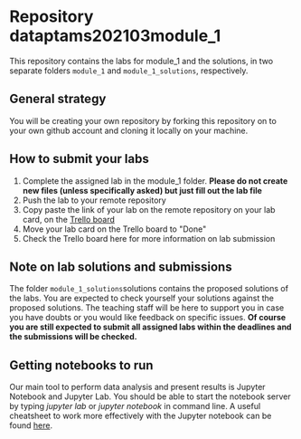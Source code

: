 # Repository dataptams202103module_1

This repository contains the labs for module_1 and the solutions, in two separate folders
`module_1` and `module_1_solutions`, respectively.

## General strategy

You will be creating your own repository by forking this repository on to your own
github account and cloning it locally on your machine.
 
## How to submit your labs
1. Complete the assigned lab in the module_1 folder. **Please do not create new files (unless specifically asked) but just fill out the lab file**
2. Push the lab to your remote repository
3. Copy paste the link of your lab on the remote repository on your lab card, on the [Trello board ](https://trello.com/b/stdbBbKA/ironhack-data-analytics-032021)
4. Move your lab card on the Trello board to "Done"
5. Check the Trello board here for more information on lab submission 

## Note on lab solutions and submissions
The folder `module_1_solutions`solutions contains the proposed solutions of the labs. You are expected to check yourself your solutions against the proposed solutions. The teaching staff will be here to support you in case you have doubts or you would like feedback on specific issues. **Of course you are still expected to submit all assigned labs within the deadlines and the submissions will be checked.**
 
## Getting notebooks to run
Our main tool to perform data analysis and present results is Jupyter Notebook and Jupyter Lab.
You should be able to start the notebook server by typing *jupyter lab* or *jupyter notebook*
in command line.
A useful cheatsheet to work more effectively with the Jupyter notebook
can be found [here](https://drive.google.com/open?id=1slPTN3g9bepzE84FA6rAHl0OZB_GRR8G).


